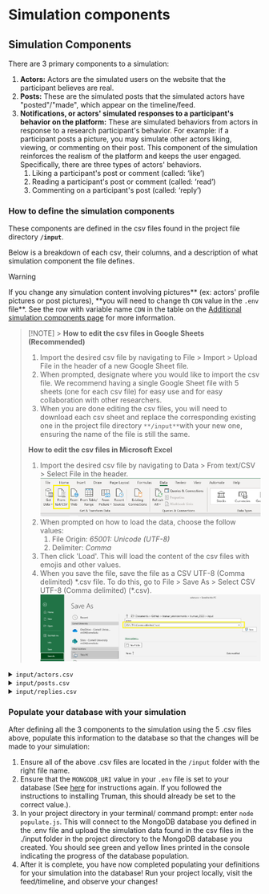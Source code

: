 # Simulation components

## Simulation Components

There are 3 primary components to a simulation:

1.  **Actors:** Actors are the simulated users on the website that the participant believes are real.
2.  **Posts:** These are the simulated posts that the simulated actors have "posted"/"made", which appear on the timeline/feed.
3.  **Notifications, or actors' simulated responses to a participant's behavior on the platform:** These are simulated behaviors from actors in response to a research participant's behavior. For example: if a participant posts a picture, you may simulate other actors liking, viewing, or commenting on their post. This component of the simulation reinforces the realism of the platform and keeps the user engaged. Specifically, there are three types of actors' behaviors.
    1.  Liking a participant's post or comment (called: ‘like’)
    2.  Reading a participant's post or comment (called: ‘read’)
    3.  Commenting on a participant's post (called: ‘reply’)

### How to define the simulation components

These components are defined in the csv files found in the project file directory **`/input`**.

Below is a breakdown of each csv, their columns, and a description of what simulation component the file defines.

> [!WARNING]
> If you change any simulation content involving pictures** (ex: actors' profile pictures or post pictures), **you will need to change th `CDN` value in the `.env` file\*\*. See the row with variable name `CDN` in the table on the [Additional simulation components page](/docs/setting-up-truman/defining-your-simulation/basic-simulation-components.md) for more information.

> [!NOTE] > **How to edit the csv files in Google Sheets (Recommended)**
>
> 1.  Import the desired csv file by navigating to File > Import > Upload File in the header of a new Google Sheet file.
> 2.  When prompted, designate where you would like to import the csv file. We recommend having a single Google Sheet file with 5 sheets (one for each csv file) for easy use and for easy collaboration with other researchers.
> 3.  When you are done editing the csv files, you will need to download each csv sheet and replace the corresponding existing one in the project file directory `**/input**`with your new one, ensuring the name of the file is still the same.
>
> **How to edit the csv files in Microsoft Excel**
>
> 1.  Import the desired csv file by navigating to Data > From text/CSV > Select File in the header.
>     ![](excel.png)
> 2.  When prompted on how to load the data, choose the follow values:
>     1.  File Origin: _65001: Unicode (UTF-8)_
>     2.  Delimiter: _Comma_
> 3.  Then click 'Load'. This will load the content of the csv files with emojis and other values.
> 4.  When you save the file, save the file as a CSV UTF-8 (Comma delimited) \*.csv file. To do this, go to File > Save As > Select CSV UTF-8 (Comma delimited) (\*.csv).
>     ![](excel-saveas.png)

<details>
<summary><code>input/actors.csv</code></summary>
<a name="input-actors"></a>

The **`actors.csv`** file defines the **simulation actors**. One row in the csv file corresponds to one actor.

To define an actor, go to the `actors.csv` file. For each actor, add a new row, and define the following fields under their respective columns:

- **username** is the _unique_ username of the actor. This username is used to associate posts and behaviors with the actor. (required field)
  - Note: No 2 actors can share the same username.
- **name** is the actor's display name. (optional)
- **gender** is the actor's gender. (optional)
- **age** is the actor's age. (optional)
- **location** is the actor's location. (optional)
- **bio** is the actor's bio. (optional)
- **picture** is the file path/ file name of the actor's profile photo, relative to the folder `/profile_pictures`. See below for more information:
  - Place all actor profile photos into the `/profile_pictures` folder. When filling out the `actors.csv` file, the value that is inputted into the 'picture' column for an actor should **exactly match** the file path and file name of the same actor's profile photo, relative to the folder `/profile_pictures`. See the current csv file for examples.
  - The Truman template currently has 76 profile photos in the `/profile_pictures` folder and more to choose from in the subfolder `/profile_pictures/unused`.
- **class** can be used as a label for experimental purposes. For example, you can label certain actors as "bully" or "victim". (optional)

The Truman project base template currently defines 76 actors.

</details>

<details>
<summary><code>input/posts.csv</code></summary>
<a name="input-posts"></a>

The **`posts.csv`** file defines the basic content of the **simulation posts** (such as the caption text, picture, actor, etc.). Simulation posts are associated with [actors](#input-actors) (the actor who creates the post). One row in the csv file corresponds to one post.

To define a post, go to the `posts.csv` file. For each post, add a new row, and define the following fields under their respective columns:

- **id** is the _unique_ identifier id of the post. These are numerical values. They could be any arbitrary number, but the base template has assigned posts with ids sequentially starting from 0. (required field)
  - Note: No 2 posts can share the same id.
- **body** is the caption text of the post. It is displayed under the post's photo on the Truman Platform, similar to Instagram. (required field)
- **picture** is the file path/ file name of the post's photo, relative to the folder `/post_pictures`. (required field) See below for more information:
  - Place all post photos into the `/post_pictures` folder. When filling out the `posts.csv` file, the value that is inputted into the 'picture' column for a post should **exactly match** the file path and the file name of the same post's photo, relative to the folder `/post_pictures`. See the current csv file for examples.
  - The Truman template currently has about 280 photos in this folder and more to choose from in the subfolder `/post_pictures/unused`.
- **actor** is the username of the actor who "posts" this post. This value must exactly match a username value in `/input/actors.csv`. (required field)
- **likes** is the # of likes this post is simulated to have. If a value is not given, then a random value will be generated for the post. (optional)
- **time** is the timestamp the post should be simulated to have been posted. This timestamp is defined in reference to the moment the participant joined the website. It can be defined as before or after the participant joined using the format (+/-)HH:MM. (required field)
  - For example:
    - \-12:30 will simulate the post to have been posted \[12\] hours \[30\] minutes _before_ the participant joined the website.
    - 62:31 will simulate the post to appear \[62\]hours and \[31\] minutes _after_ the participant joined the website.
- **condition** indicates which experimental condition this post should be displayed in. If this value is left blank, this post will be displayed in **all** experimental conditions. Otherwise, this post will be displayed only participants in the defined experimental condition. Ensure that the value here exactly matches one of the experimental conditions labels as defined in the **`.env`** file variable `EXP_CONDITIONS_NAMES` (see [here](/docs/setting-up-truman/defining-your-simulation/basic-simulation-components.md) for more info).
- **class** can be used as an internal label for researcher. It is not used in the database. For example, you can label certain posts as "bully" or "victim". (optional)

Note: the _comments_ on a post are not defined here but in `input/replies.csv`.

</details>

<details>
<summary><code>input/replies.csv</code></summary>
<a name="input-replies"></a>

The **`replies.csv`** file defines the **comments** on the simulation posts. One row in the csv file corresponds to one comment.

To define a comment on a post, go to the `replies.csv` file. For each comment, add a new row, and define the following fields under their respective columns:

- **id** is the _unique_ identifier id of the comment. These are numerical values. They could be any arbitrary number, but the base template has assigned comments with ids sequentially starting from 0. (required field)
  - Note: No 2 comments can share the same id.
- **body** is the text of the comment. (required field)
- **actor** is the username of the actor who "posts" this comment. This value must match a username value in `/input/actors.csv` exactly. (required field)
- **postID** is the ‘id’ of the post that the comment will appear on. This value must match a id value in /input/posts.csv exactly. (required field)
- **likes** is the # of likes this comment is simulated to have. If a value is not given, then a random value will be generated for the comment. (optional)
- **time** is the timestamp the comment should be simulated to have been posted, relative to the moment the participant joined the website. It can be defined as before or after the participant joined using the format (+/-)HH:MM. (required field)
  - For example:
    - \-12:30 simulates the comment's posting time to be 12 hours and 30 minutes before the participant joined the website
    - 62:31 simulates the comment's posting time to be 62 hours and 31 minutes after the participant joined the website
  - When defining comments, ensure that comments always appear "after" a post is made, for continuity purposes. So for example, if a post is simulated to appear at 04:10 (4 hours and 10 minutes after a participant creates their account), all comments on this post should be simulated to appear after 04:10 (i.e. times after 04:10).
- **condition** indicates which experimental condition this comment should be displayed in. If this value is left blank, this comment will be displayed in **all** experimental conditions. Otherwise, this comment will be displayed only participants in the defined experimental condition. Ensure that the value here exactly matches one of the experimental conditions labels as defined in the **`.env`** file variable `EXP_CONDITIONS_NAMES` (see [here](/docs/setting-up-truman/defining-your-simulation/basic-simulation-components.md) for more info).
- **class** can be used as a label for experimental purposes. It is not used in the database. For example, you can label certain comments as "bully" or "victim". (optional)
</details>

### Populate your database with your simulation

After defining all the 3 components to the simulation using the 5 .csv files above, populate this information to the database so that the changes will be made to your simulation:

1.  Ensure all of the above .csv files are located in the `/input` folder with the right file name.
2.  Ensure that the `MONGODB_URI` value in your `.env` file is set to your database (See [here](/docs/setting-up-truman/installing-truman/setting-up-truman-locally.md#step-2-create-and-edit-the-environment-file-env) for instructions again. If you followed the instructions to installing Truman, this should already be set to the correct value.).
3.  In your project directory in your terminal/ command prompt: enter `node populate.js`. This will connect to the MongoDB database you defined in the .env file and upload the simulation data found in the csv files in the ./input folder in the project directory to the MongoDB database you created. You should see green and yellow lines printed in the console indicating the progress of the database population.
4.  After it is complete, you have now completed populating your definitions for your simulation into the database! Run your project locally, visit the feed/timeline, and observe your changes!
